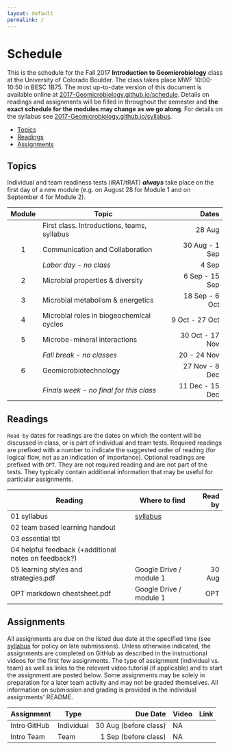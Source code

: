 ```yaml
---
layout: default
permalink: /
---
```


# Schedule

This is the schedule for the Fall 2017 **Introduction to Geomicrobiology** class at the University of Colorado Boulder. The class takes place MWF 10:00-10:50 in BESC 1B75. The most up-to-date version of this document is available online at [2017-Geomicrobiology.github.io/schedule](https://2017-Geomicrobiology.github.io/schedule). Details on readings and assignments will be filled in throughout the semester and **the exact schedule for the modules may change as we go along**. For details on the syllabus see [2017-Geomicrobiology.github.io/syllabus](https://2017-Geomicrobiology.github.io/syllabus).

 - [Topics](#topics)
 - [Readings](#readings)
 - [Assignments](#assignments)

## Topics

Individual and team readiness tests (iRAT/tRAT) ***always*** take place on the first day of a new module (e.g. on August 28 for Module 1 and on September 4 for Module 2).

| Module | Topic                                       |           Dates |
|:------:|---------------------------------------------|----------------:|
|        | First class. Introductions, teams, syllabus |          28 Aug |
|   1    | Communication and Collaboration             |  30 Aug - 1 Sep |
|        | *Labor day - no class*                      |           4 Sep |
|   2    | Microbial properties & diversity            |  6 Sep - 15 Sep |
|   3    | Microbial metabolism & energetics           |  18 Sep - 6 Oct |
|   4    | Microbial roles in biogeochemical cycles    |  9 Oct - 27 Oct |
|   5    | Microbe-mineral interactions                | 30 Oct - 17 Nov |
|        | *Fall break - no classes*                   |     20 - 24 Nov |
|   6    | Geomicrobiotechnology                       |  27 Nov - 8 Dec |
|        | *Finals week - no final for this class*     | 11 Dec - 15 Dec |


## Readings

`Read by` dates for readings are the dates on which the content will be discussed in class, or is part of individual and team tests. Required readings are prefixed with a number to indicate the suggested order of reading (for logical flow, not as an indication of importance). Optional readings are prefixed with `OPT`. They are not required reading and are not part of the tests. They typically contain additional information that may be useful for particular assignments.

Reading                                              | Where to find                                                | Read by
-----------------------------------------------------|--------------------------------------------------------------|-------:
01 syllabus                                          | [syllabus](https://2017-Geomicrobiology.github.io/syllabus) |
02 team based learning handout                       |                                                              |
03 essential tbl                                     |                                                              |
04 helpful feedback (+additional notes on feedback?) |                                                              |
05 learning styles and strategies.pdf                | Google Drive / module 1                                      |  30 Aug
OPT markdown cheatsheet.pdf                          | Google Drive / module 1                                      |     OPT


## Assignments

All assignments are due on the listed due date at the specified time (see [syllabus](https://2017-Geomicrobiology.github.io/syllabus) for policy on late submissions). Unless otherwise indicated, the assignments are completed on GitHub as described in the instructional videos for the first few assignments. The type of assignment (individual vs. team) as well as links to the relevant video tutorial (if applicable) and to start the assignment are posted below. Some assignments may be solely in preparation for a later team activity and may not be graded themselves. All information on submission and grading is provided in the individual assignments' README.

Assignment   | Type       |              Due Date | Video | Link
-------------|------------|----------------------:|-------|-----
Intro GitHub | Individual | 30 Aug (before class) | NA    |
Intro Team   | Team       |  1 Sep (before class) | NA    |
